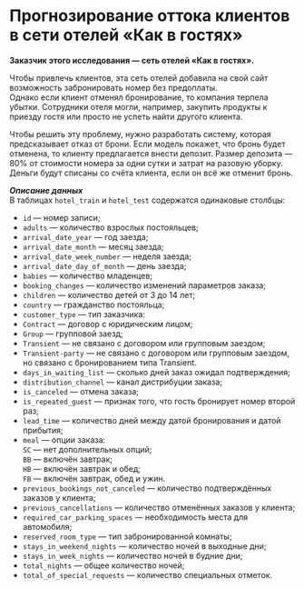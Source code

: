 # Прогнозирование оттока клиентов в сети отелей «Как в гостях»

**Заказчик этого исследования — сеть отелей «Как в гостях».**

Чтобы привлечь клиентов, эта сеть отелей добавила на свой сайт возможность забронировать номер без предоплаты. <br>Однако если клиент отменял бронирование, то компания терпела убытки. Сотрудники отеля могли, например, закупить продукты к приезду гостя или просто не успеть найти другого клиента.

Чтобы решить эту проблему, нужно разработать систему, которая предсказывает отказ от брони. Если модель покажет, что бронь будет отменена, то клиенту предлагается внести депозит. Размер депозита — 80% от стоимости номера за одни сутки и затрат на разовую уборку. Деньги будут списаны со счёта клиента, если он всё же отменит бронь.

***Описание данных***
<br>В таблицах `hotel_train` и `hotel_test` содержатся одинаковые столбцы:
- `id` — номер записи;
- `adults` — количество взрослых постояльцев;
- `arrival_date_year` — год заезда;
- `arrival_date_month` — месяц заезда;
- `arrival_date_week_number` — неделя заезда;
- `arrival_date_day_of_month` — день заезда;
- `babies` — количество младенцев;
- `booking_changes` — количество изменений параметров заказа;
- `children` — количество детей от 3 до 14 лет;
- `country` — гражданство постояльца;
- `customer_type` — тип заказчика:
- `Contract` — договор с юридическим лицом;
- `Group` — групповой заезд;
- `Transient` — не связано с договором или групповым заездом;
- `Transient-party` — не связано с договором или групповым заездом, но связано с бронированием типа Transient.
- `days_in_waiting_list` — сколько дней заказ ожидал подтверждения;
- `distribution_channel` — канал дистрибуции заказа;
- `is_canceled` — отмена заказа;
- `is_repeated_guest` — признак того, что гость бронирует номер второй раз;
- `lead_time` — количество дней между датой бронирования и датой прибытия;
- `meal` — опции заказа:
<br> `SC` — нет дополнительных опций;
<br> `BB` — включён завтрак;
<br> `HB` — включён завтрак и обед;
<br> `FB` — включён завтрак, обед и ужин.
- `previous_bookings_not_canceled` — количество подтверждённых заказов у клиента;
- `previous_cancellations` — количество отменённых заказов у клиента;
- `required_car_parking_spaces` — необходимость места для автомобиля;
- `reserved_room_type` — тип забронированной комнаты;
- `stays_in_weekend_nights` — количество ночей в выходные дни;
- `stays_in_week_nights` — количество ночей в будние дни;
- `total_nights` — общее количество ночей;
- `total_of_special_requests` — количество специальных отметок.
